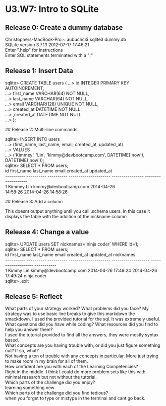 # U3.W7: Intro to SQLite

## Release 0: Create a dummy database
<p>
Christophers-MacBook-Pro:~ aubuchcl$ sqlite3 dummy.db<br>
SQLite version 3.7.13 2012-07-17 17:46:21<br>
Enter ".help" for instructions<br>
Enter SQL statements terminated with a ";"<br>
</p>

## Release 1: Insert Data 
<p>sqlite> CREATE TABLE users (
   ...> id INTEGER PRIMARY KEY AUTOINCREMENT, <br>
   ...> first_name VARCHAR(64) NOT NULL, <br>
   ...> last_name VARCHAR(64) NOT NULL, <br>
   ...> email VARCHAR(128) UNIQUE NOT NULL, <br>
   ...> created_at DATETIME NOT NULL <br>
   ...> ,created_at DATETIME NOT NULL <br>
   ...> );<br>
</p>
## Release 2: Multi-line commands
<p>
sqlite> INSERT INTO users<br>
   ...> (first_name, last_name, email, created_at, updated_at)<br>
   ...> VALUES<br>
   ...> ('Kimmey', 'Lin', 'kimmy@devbootcamp.com', DATETIME('now'), DATETIME('now'));<br>
sqlite> SELECT * FROM users;<br>
id          first_name  last_name   email    created_at           updated_at         <br>
----------  ----------  ----------  ---------------------  ----------------  -------------------<br>
1           Kimmey      Lin         kimmy@devbootcamp.com  2014-04-26 <br>14:58:26  2014-04-26 14:58:26<br>
</p>
## Release 3: Add a column
<p> This doesnt output anything until you call .schema users.  In this case it displays the table with the addition of the nickname column
</p>

## Release 4: Change a value
<p>
sqlite> UPDATE users SET nicknames='ninja coder' WHERE id=1;<br>
sqlite> SELECT * FROM users;<br>
id          first_name  last_name   email                  created_at           updated_at           nicknames <br>
----------  ----------  ----------  ---------------------  -------------------  -------------------  -----------<br>
1           Kimmy       Lin         kimmy@devbootcamp.com  2014-04-26 17:49:24  2014-04-26 17:49:24  ninja coder<br>
sqlite> .exit

</p>

## Release 5: Reflect
<p>
	
What parts of your strategy worked? What problems did you face?
	My strategy was to use basic line breaks to give this markdown the smackdown.  I used the provided tutorial for the sql. It was extremely useful.<br>
What questions did you have while coding? What resources did you find to help you answer them?<br>
I used the tutorial provided to find all the answers, they were mostly syntax based.<br>
What concepts are you having trouble with, or did you just figure something out? If so, what?<br>
Not having a ton of trouble with any concepts in particular.  More just trying to make room in my brain for all of them. <br>
How confident are you with each of the Learning Competencies?<br>
Right in the middle.  I think I could do more problem sets like this with minimal research but not without the tutorial. <br>
Which parts of the challenge did you enjoy?<br>
learning something new<br>
Which parts of the challenge did you find tedious?<br>
when you forget to type or mistype in the terminal and cant go back.

</p>